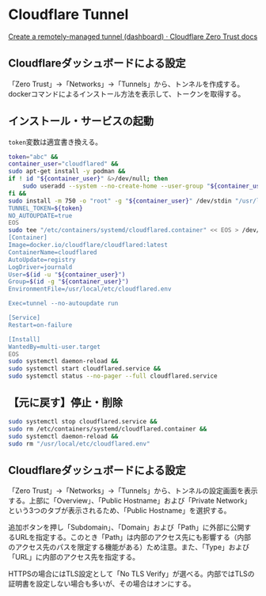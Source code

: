 # Cloudflare Tunnel
[Create a remotely-managed tunnel (dashboard) · Cloudflare Zero Trust docs](https://developers.cloudflare.com/cloudflare-one/connections/connect-networks/get-started/create-remote-tunnel/)

## Cloudflareダッシュボードによる設定
「Zero Trust」→「Networks」→「Tunnels」から、トンネルを作成する。dockerコマンドによるインストール方法を表示して、トークンを取得する。

## インストール・サービスの起動
`token`変数は適宜書き換える。
```sh
token="abc" &&
container_user="cloudflared" &&
sudo apt-get install -y podman &&
if ! id "${container_user}" &>/dev/null; then
    sudo useradd --system --no-create-home --user-group "${container_user}"
fi &&
sudo install -m 750 -o "root" -g "${container_user}" /dev/stdin "/usr/local/etc/cloudflared.env" << EOS > /dev/null &&
TUNNEL_TOKEN=${token}
NO_AUTOUPDATE=true
EOS
sudo tee "/etc/containers/systemd/cloudflared.container" << EOS > /dev/null &&
[Container]
Image=docker.io/cloudflare/cloudflared:latest
ContainerName=cloudflared
AutoUpdate=registry
LogDriver=journald
User=$(id -u "${container_user}")
Group=$(id -g "${container_user}")
EnvironmentFile=/usr/local/etc/cloudflared.env

Exec=tunnel --no-autoupdate run

[Service]
Restart=on-failure

[Install]
WantedBy=multi-user.target
EOS
sudo systemctl daemon-reload &&
sudo systemctl start cloudflared.service &&
sudo systemctl status --no-pager --full cloudflared.service
```

## 【元に戻す】停止・削除
```sh
sudo systemctl stop cloudflared.service &&
sudo rm /etc/containers/systemd/cloudflared.container &&
sudo systemctl daemon-reload &&
sudo rm "/usr/local/etc/cloudflared.env"
```

## Cloudflareダッシュボードによる設定
「Zero Trust」→「Networks」→「Tunnels」から、トンネルの設定画面を表示する。上部に「Overview」、「Public Hostname」および「Private Network」という3つのタブが表示されるため、「Public Hostname」を選択する。

追加ボタンを押し「Subdomain」、「Domain」および「Path」に外部に公開するURLを指定する。このとき「Path」は内部のアクセス先にも影響する（内部のアクセス先のパスを限定する機能がある）ため注意。また、「Type」および「URL」に内部のアクセス先を指定する。

HTTPSの場合にはTLS設定として「No TLS Verify」が選べる。内部ではTLSの証明書を設定しない場合も多いが、その場合はオンにする。
